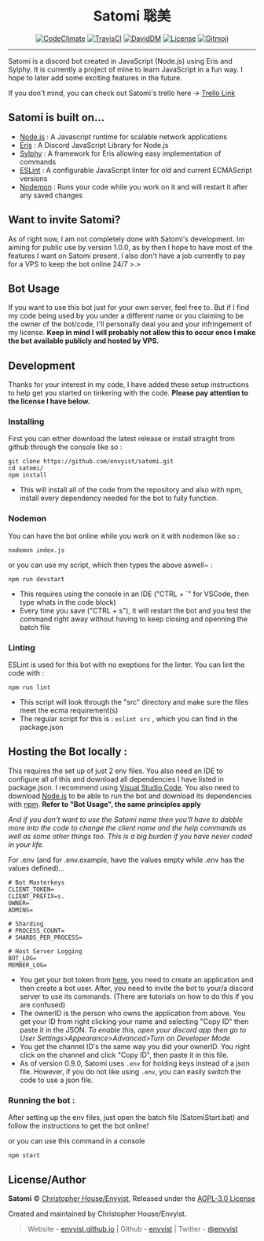 <h1 align="center">Satomi 聡美</h1>
<p align="center">
    <a title="CodeClimate" href="https://codeclimate.com/github/envyist/satomi/maintainability"><img src="https://api.codeclimate.com/v1/badges/3cb373a64e81a2386ec7/maintainability" alt="CodeClimate" /></a>
    <a title="TravisCI" href="https://travis-ci.org/envyist/satomi"><img src="https://img.shields.io/travis/envyist/satomi.svg?style=flat" alt="TravisCI" /></a>
    <a title="DavidDM" href="https://david-dm.org/envyist/satomi"><img src="https://img.shields.io/david/envyist/satomi.svg?style=flat" alt="DavidDM" /></a>
    <a title="license" href="https://github.com/envyist/satomi/blob/master/LICENSE"><img src="https://img.shields.io/github/license/envyist/satomi.svg" alt="License" /></a>
    <a title="Gitmoji" href="https://gitmoji.carloscuesta.me"><img src="https://img.shields.io/badge/gitmoji-%20😜%20😍-FFDD67.svg" alt="Gitmoji"></a>
</p>

-------------------

Satomi is a discord bot created in JavaScript (Node.js) using Eris and Sylphy. It is currently a project of mine to learn JavaScript in a fun way. I hope to later add some exciting features in the future.

If you don't mind, you can check out Satomi's trello here -> [Trello Link](https://trello.com/b/TRspnxiz/satomi)

## Satomi is built on...
* [Node.js](https://nodejs.org/en/) : A Javascript runtime for scalable network applications
* [Eris](https://github.com/abalabahaha/eris) : A Discord JavaScript Library for Node.js
* [Sylphy](https://github.com/pyraxo/sylphy) : A framework for Eris allowing easy implementation of commands
* [ESLint](https://eslint.org) : A configurable JavaScript linter for old and current ECMAScript versions
* [Nodemon](https://nodemon.io) : Runs your code while you work on it and will restart it after any saved changes

## Want to invite Satomi?
As of right now, I am not completely done with Satomi's development. Im aiming for public use by version 1.0.0, as by then I hope to have most of the features I want on Satomi present. I also don't have a job currently to pay for a VPS to keep the bot online 24/7 >.>

## Bot Usage
If you want to use this bot just for your own server, feel free to. But if I find my code being used by you under a different name or you claiming to be the owner of the bot/code, I'll personally deal you and your infringement of my license. **Keep in mind I will probably not allow this to occur once I make the bot available publicly and hosted by VPS.**

## Development
Thanks for your interest in my code, I have added these setup instructions to help get you started on tinkering with the code. **Please pay attention to the license I have below.**

### Installing
First you can either download the latest release or install straight from github through the console like so :
```
git clone https://github.com/envyist/satomi.git
cd satomi/
npm install
```
* This will install all of the code from the repository and also with npm, install every dependency needed for the bot to fully function.

### Nodemon
You can have the bot online while you work on it with nodemon like so :
```
nodemon index.js
```
or you can use my script, which then types the above aswell~ :
```
npm run devstart
```
* This requires using the console in an IDE ("CTRL + `" for VSCode, then type whats in the code block)
* Every time you save ("CTRL + s"), it will restart the bot and you test the command right away without having to keep closing and openning the batch file

### Linting
ESLint is used for this bot with no exeptions for the linter. You can lint the code with :
```
npm run lint
```
* This script will look through the "src" directory and make sure the files meet the ecma requirement(s)
* The regular script for this is : `eslint src` , which you can find in the package.json

## Hosting the Bot locally :
This requires the set up of just 2 env files. You also need an IDE to configure all of this and download all dependencies I have listed in package.json. I recommend using [Visual Studio Code](https://code.visualstudio.com/). You also need to download [Node.js](https://nodejs.org/en/) to be able to run the bot and download its dependencies with [npm](https://www.npmjs.com/). **Refer to "Bot Usage", the same principles apply**

*And if you don't want to use the Satomi name then you'll have to dabble more into the code to change the client name and the help commands as well as some other things too. This is a big burden if you have never coded in your life.*

For .env (and for .env.example, have the values empty while .env has the values defined)...
```env
# Bot Masterkeys
CLIENT_TOKEN=
CLIENT_PREFIX=s.
OWNER=
ADMINS=

# Sharding
# PROCESS_COUNT=
# SHARDS_PER_PROCESS=

# Host Server Logging
BOT_LOG=
MEMBER_LOG=
```
* You get your bot token from [here](https://discordapp.com/developers/applications/me), you need to create an application and then create a bot user. After, you need to invite the bot to your/a discord server to use its commands. (There are tutorials on how to do this if you are confused)
* The ownerID is the person who owns the application from above. You get your ID from right clicking your name and selecting "Copy ID" then paste it in the JSON. *To enable this, open your discord app then go to User Settings>Appearance>Advanced>Turn on Developer Mode*
* You get the channel ID's the same way you did your ownerID. You right click on the channel and click "Copy ID", then paste it in this file.
* As of version 0.9.0, Satomi uses `.env` for holding keys instead of a json file. However, if you do not like using `.env`, you can easily switch the code to use a json file.

### Running the bot :
After setting up the env files, just open the batch file (SatomiStart.bat) and follow the instructions to get the bot online!

or you can use this command in a console
```
npm start
```

## License/Author
**Satomi** © [Christopher House/Envyist](https://github.com/envyist), Released under the [AGPL-3.0 License](https://github.com/envyist/satomi/blob/master/LICENSE)

Created and maintained by Christopher House/Envyist.

> Website - [envyist.github.io](https://envyist.github.io) | Github - [envyist](https://github.com/envyist) | Twitter - [@envyist](https://twitter.com/envyist)
